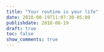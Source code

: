 ```yaml
---
title: "Your routine is your life"
date: 2018-08-19T11:07:30-05:00
publishdate: 2018-08-19
draft: true
toc: false
show_comments: true
---
```


